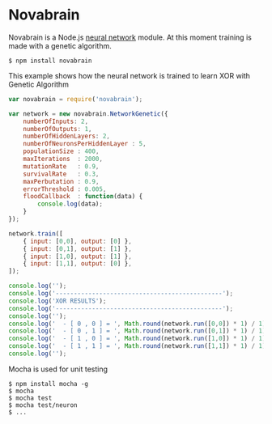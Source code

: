 # Novabrain

Novabrain is a Node.js [neural network](http://en.wikipedia.org/wiki/Artificial_neural_network) module.
At this moment training is made with a genetic algorithm.

```
$ npm install novabrain
```

This example shows how the neural network is trained to learn XOR with Genetic Algorithm

```javascript
var novabrain = require('novabrain');

var network = new novabrain.NetworkGenetic({
    numberOfInputs: 2,
    numberOfOutputs: 1,
    numberOfHiddenLayers: 2,
    numberOfNeuronsPerHiddenLayer : 5,
    populationSize : 400,
    maxIterations  : 2000,
    mutationRate   : 0.9,
    survivalRate   : 0.3,
    maxPerbutation : 0.9,
    errorThreshold : 0.005,
    floodCallback  : function(data) {
        console.log(data);
    }
});

network.train([ 
    { input: [0,0], output: [0] },
    { input: [0,1], output: [1] },
    { input: [1,0], output: [1] },
    { input: [1,1], output: [0] },
]);

console.log('');
console.log('----------------------------------------------');
console.log('XOR RESULTS');
console.log('----------------------------------------------');
console.log('');
console.log('  - [ 0 , 0 ] = ', Math.round(network.run([0,0]) * 1) / 1);
console.log('  - [ 0 , 1 ] = ', Math.round(network.run([0,1]) * 1) / 1);
console.log('  - [ 1 , 0 ] = ', Math.round(network.run([1,0]) * 1) / 1);
console.log('  - [ 1 , 1 ] = ', Math.round(network.run([1,1]) * 1) / 1);
console.log('');
```

Mocha is used for unit testing
```
$ npm install mocha -g
$ mocha
$ mocha test
$ mocha test/neuron
$ ...
```
